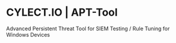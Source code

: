 # CYLECT.IO | APT-Tool
Advanced Persistent Threat Tool for SIEM Testing / Rule Tuning for Windows Devices
